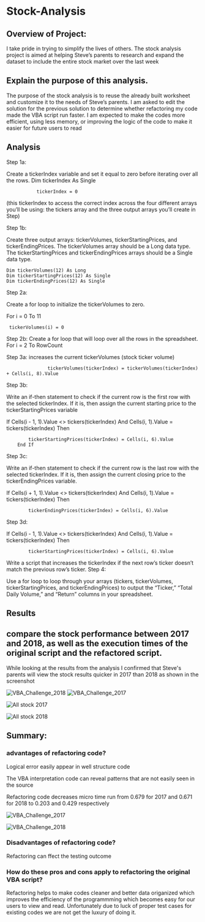 # Stock-Analysis
## Overview of Project: 
I take pride in trying to simplify the lives of others. The stock analysis project is aimed at helping Steve’s parents to research and expand the dataset to include the entire stock market over the last week

## Explain the purpose of this analysis.

The purpose of the stock analysis is to reuse the already built worksheet and customize it to the needs of Steve’s parents. I am asked to edit the solution for the previous solution to determine whether refactoring my code made the VBA script run faster. I am expected to make the codes more efficient, using less memory, or improving the logic of the code to make it easier for future users to read

## Analysis


Step 1a:

Create a tickerIndex variable and set it equal to zero before iterating over all the rows.
  Dim tickerIndex As Single

               tickerIndex = 0
               

 (this tickerIndex to access the correct index across the four different arrays you’ll be using: the tickers array and the three output arrays you’ll create in Step) 


Step 1b:

Create three output arrays: tickerVolumes, tickerStartingPrices, and tickerEndingPrices.
The tickerVolumes array should be a Long data type.
The tickerStartingPrices and tickerEndingPrices arrays should be a Single data type.

    Dim tickerVolumes(12) As Long
    Dim tickerStartingPrices(12) As Single
    Dim tickerEndingPrices(12) As Single

Step 2a:

Create a for loop to initialize the tickerVolumes to zero.

 For i = 0 To 11
    
     tickerVolumes(i) = 0

Step 2b: Create a for loop that will loop over all the rows in the spreadsheet.
        For i = 2 To RowCount
        
Step 3a:  increases the current tickerVolumes (stock ticker volume) 


                   tickerVolumes(tickerIndex) = tickerVolumes(tickerIndex) + Cells(i, 8).Value




Step 3b:

Write an if-then statement to check if the current row is the first row with the selected tickerIndex. If it is, then assign the current starting price to the tickerStartingPrices variable

If Cells(i - 1, 1).Value <> tickers(tickerIndex) And Cells(i, 1).Value = tickers(tickerIndex) Then
            
            tickerStartingPrices(tickerIndex) = Cells(i, 6).Value
        End If


Step 3c:

Write an if-then statement to check if the current row is the last row with the selected tickerIndex. If it is, then assign the current closing price to the tickerEndingPrices variable.

If Cells(i + 1, 1).Value <> tickers(tickerIndex) And Cells(i, 1).Value = tickers(tickerIndex) Then
            
            tickerEndingPrices(tickerIndex) = Cells(i, 6).Value
            


Step 3d:

If Cells(i - 1, 1).Value <> tickers(tickerIndex) And Cells(i, 1).Value = tickers(tickerIndex) Then
            
            tickerStartingPrices(tickerIndex) = Cells(i, 6).Value
            
Write a script that increases the tickerIndex if the next row’s ticker doesn’t match the previous row’s ticker.
Step 4:

Use a for loop to loop through your arrays (tickers, tickerVolumes, tickerStartingPrices, and tickerEndingPrices) to output the “Ticker,” “Total Daily Volume,” and “Return” columns in your spreadsheet.

## Results 


## compare the stock performance between 2017 and 2018, as well as the execution times of the original script and the refactored script.
While looking at the results from the analysis I confirmed that Steve's parents will view the stock results quicker in 2017 than 2018 as shown in the screenshot


![VBA_Challenge_2018](https://user-images.githubusercontent.com/115379848/208025840-6ee5bd73-b9d5-4c77-92d5-bbbbc77a1858.png)
![VBA_Challenge_2017](https://user-images.githubusercontent.com/115379848/208025850-87a531cc-b3bf-449e-b220-023113842f36.png)


![All stock 2017](https://user-images.githubusercontent.com/115379848/207991801-3f92ea2f-75d1-4686-87b1-796ef9a85402.JPG)

![All stock 2018](https://user-images.githubusercontent.com/115379848/207991917-899c0b25-b21c-4996-a385-aadb7262d3d0.JPG)



## Summary: 
### advantages of refactoring code?
Logical error easily appear in well structure code

The VBA interpretation code can reveal patterns that are not easily seen in the source

Refactoring code decreases micro time run from 0.679 for 2017 and 0.671 for 2018 to 0.203 and 0.429 respectively


![VBA_Challenge_2017](https://user-images.githubusercontent.com/115379848/208019018-804110b5-509e-446e-b927-63d51991477d.png)

![VBA_Challenge_2018](https://user-images.githubusercontent.com/115379848/208019027-7a48a29e-842f-4868-b972-ad8c8d5d5d38.png)

### Disadvantages of refactoring code?
Refactoring can ffect the testing outcome

### How do these pros and cons apply to refactoring the original VBA script?
Refactoring helps to make codes cleaner and better data origanized which improves the efficiency of the programmming which becomes easy for our users to view and read.
Unfortunately due to luck of proper test cases for existing codes we are not get the luxury of doing it.
